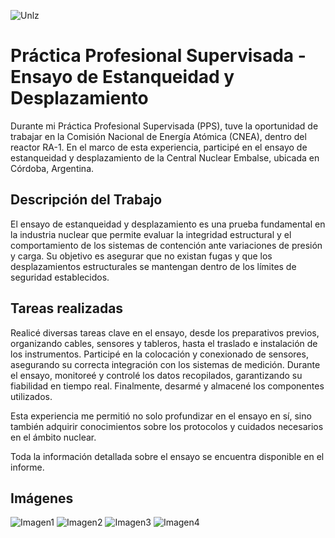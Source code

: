 
![Unlz](https://github.com/user-attachments/assets/b4fee774-b6b5-49e3-909b-81ef94e4f2c2)

# Práctica Profesional Supervisada - Ensayo de Estanqueidad y Desplazamiento

Durante mi Práctica Profesional Supervisada (PPS), tuve la oportunidad de trabajar en la Comisión Nacional de Energía Atómica (CNEA), dentro del reactor RA-1. En el marco de esta experiencia, participé en el ensayo de estanqueidad y desplazamiento de la Central Nuclear Embalse, ubicada en Córdoba, Argentina.

## Descripción del Trabajo

El ensayo de estanqueidad y desplazamiento es una prueba fundamental en la industria nuclear que permite evaluar la integridad estructural y el comportamiento de los sistemas de contención ante variaciones de presión y carga. Su objetivo es asegurar que no existan fugas y que los desplazamientos estructurales se mantengan dentro de los límites de seguridad establecidos.

## Tareas realizadas

Realicé diversas tareas clave en el ensayo, desde los preparativos previos, organizando cables, sensores y tableros, hasta el traslado e instalación de los instrumentos. Participé en la colocación y conexionado de sensores, asegurando su correcta integración con los sistemas de medición. Durante el ensayo, monitoreé y controlé los datos recopilados, garantizando su fiabilidad en tiempo real. Finalmente, desarmé y almacené los componentes utilizados.

Esta experiencia me permitió no solo profundizar en el ensayo en sí, sino también adquirir conocimientos sobre los protocolos y cuidados necesarios en el ámbito nuclear.

Toda la información detallada sobre el ensayo se encuentra disponible en el informe.

## Imágenes
![Imagen1](https://github.com/user-attachments/assets/06ec9fec-77cc-4afd-982e-90696cd904e2)
![Imagen2](https://github.com/user-attachments/assets/eb7f85e1-2630-4437-8e1a-6137cfd43bc5)
![Imagen3](https://github.com/user-attachments/assets/4c7f374c-387f-4fbb-9c0a-c7fd632b2d8e)
![Imagen4](https://github.com/user-attachments/assets/96669e03-8e52-40ca-a11a-a038ddeec870)

